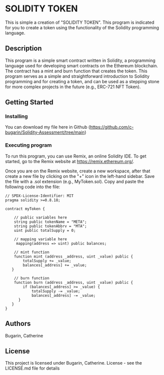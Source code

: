 # SOLIDITY TOKEN

This is simple a creation of "SOLIDITY TOKEN". This program is indicated for you to create a token using the functionality of the Solidity programming language.

## Description

This program is a simple smart contract written in Solidity, a programming language used for developing smart contracts on the Ethereum blockchain. The contract has a mint and burn function that creates the token. This program serves as a simple and straightforward introduction to Solidity programming and for creating a token, and can be used as a stepping stone for more complex projects in the future (e.g., ERC-721 NFT Token).

## Getting Started

### Installing

You can download my file here in Github (https://github.com/c-bugarin/Solidity-Assessment/tree/main)

### Executing program

To run this program, you can use Remix, an online Solidity IDE. To get started, go to the Remix website at https://remix.ethereum.org/.

Once you are on the Remix website, create a new workspace, after that create a new file by clicking on the "+" icon in the left-hand sidebar. Save the file with a .sol extension (e.g., MyToken.sol). Copy and paste the following code into the file:

```
// SPDX-License-Identifier: MIT
pragma solidity >=0.8.18;

contract myToken {

    // public variables here
    string public tokenName = "META";
    string public tokenAbbrv = "MTA";
    uint public totalSupply = 0;

    // mapping variable here
     mapping(address => uint) public balances;

    // mint function
    function mint (address _address, uint _value) public {
        totalSupply += _value;
        balances[_address] += _value;
   }

    // burn function
    function burn (address _address, uint _value) public {
        if (balances[_address] >= _value) {
            totalSupply -= _value;
            balances[_address] -= _value;
      }
   }
}
```


## Authors

Bugarin, Catherine  

## License

This project is licensed under Bugarin, Catherine. License - see the LICENSE.md file for details
